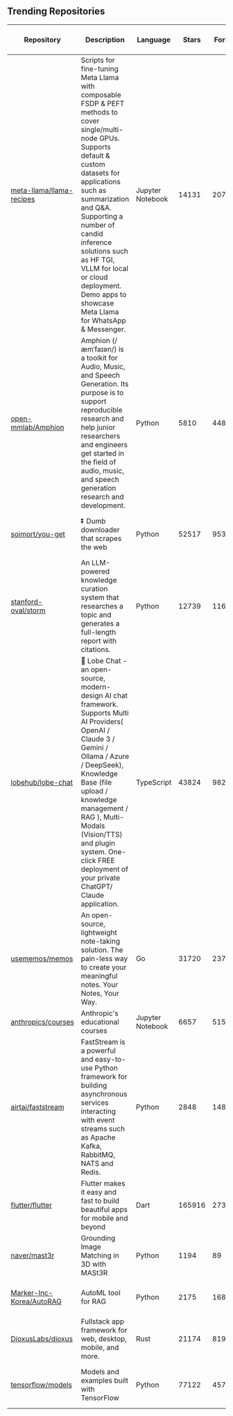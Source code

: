 ## Trending Repositories

| Repository | Description | Language | Stars | Forks | Built By | Current Period Stars |
|------------|-------------|----------|-------|-------|----------|---------------------|
| [meta-llama/llama-recipes](https://github.com/meta-llama/llama-recipes) | Scripts for fine-tuning Meta Llama with composable FSDP & PEFT methods to cover single/multi-node GPUs. Supports default & custom datasets for applications such as summarization and Q&A. Supporting a number of candid inference solutions such as HF TGI, VLLM for local or cloud deployment. Demo apps to showcase Meta Llama for WhatsApp & Messenger. | Jupyter Notebook | 14131 | 2079 | [HamidShojanazeri](https://github.com/HamidShojanazeri), [mreso](https://github.com/mreso), [jeffxtang](https://github.com/jeffxtang), [wukaixingxp](https://github.com/wukaixingxp), [Kyriection](https://github.com/Kyriection) | 630 |
| [open-mmlab/Amphion](https://github.com/open-mmlab/Amphion) | Amphion (/æmˈfaɪən/) is a toolkit for Audio, Music, and Speech Generation. Its purpose is to support reproducible research and help junior researchers and engineers get started in the field of audio, music, and speech generation research and development. | Python | 5810 | 448 | [lmxue](https://github.com/lmxue), [HeCheng0625](https://github.com/HeCheng0625), [yuantuo666](https://github.com/yuantuo666), [RMSnow](https://github.com/RMSnow), [HarryHe11](https://github.com/HarryHe11) | 523 |
| [soimort/you-get](https://github.com/soimort/you-get) | ⏬ Dumb downloader that scrapes the web | Python | 52517 | 9533 | [soimort](https://github.com/soimort), [rosynirvana](https://github.com/rosynirvana), [cnbeining](https://github.com/cnbeining), [jackyzy823](https://github.com/jackyzy823), [lilydjwg](https://github.com/lilydjwg) | 752 |
| [stanford-oval/storm](https://github.com/stanford-oval/storm) | An LLM-powered knowledge curation system that researches a topic and generates a full-length report with citations. | Python | 12739 | 1166 | [shaoyijia](https://github.com/shaoyijia), [Yucheng-Jiang](https://github.com/Yucheng-Jiang), [zenith110](https://github.com/zenith110), [AMMAS1](https://github.com/AMMAS1), [evidencebp](https://github.com/evidencebp) | 231 |
| [lobehub/lobe-chat](https://github.com/lobehub/lobe-chat) | 🤯 Lobe Chat - an open-source, modern-design AI chat framework. Supports Multi AI Providers( OpenAI / Claude 3 / Gemini / Ollama / Azure / DeepSeek), Knowledge Base (file upload / knowledge management / RAG ), Multi-Modals (Vision/TTS) and plugin system. One-click FREE deployment of your private ChatGPT/ Claude application. | TypeScript | 43824 | 9820 | [arvinxx](https://github.com/arvinxx), [semantic-release-bot](https://github.com/semantic-release-bot), [canisminor1990](https://github.com/canisminor1990), [lobehubbot](https://github.com/lobehubbot) | 204 |
| [usememos/memos](https://github.com/usememos/memos) | An open-source, lightweight note-taking solution. The pain-less way to create your meaningful notes. Your Notes, Your Way. | Go | 31720 | 2370 | [boojack](https://github.com/boojack), [athurg](https://github.com/athurg), [Zeng1998](https://github.com/Zeng1998), [hyoban](https://github.com/hyoban) | 387 |
| [anthropics/courses](https://github.com/anthropics/courses) | Anthropic's educational courses | Jupyter Notebook | 6657 | 515 | [Colt](https://github.com/Colt), [alexalbertt](https://github.com/alexalbertt), [rainlee](https://github.com/rainlee), [elie](https://github.com/elie), [maggie-vo](https://github.com/maggie-vo) | 157 |
| [airtai/faststream](https://github.com/airtai/faststream) | FastStream is a powerful and easy-to-use Python framework for building asynchronous services interacting with event streams such as Apache Kafka, RabbitMQ, NATS and Redis. | Python | 2848 | 148 | [davorrunje](https://github.com/davorrunje), [Lancetnik](https://github.com/Lancetnik), [kumaranvpl](https://github.com/kumaranvpl), [sternakt](https://github.com/sternakt) | 28 |
| [flutter/flutter](https://github.com/flutter/flutter) | Flutter makes it easy and fast to build beautiful apps for mobile and beyond | Dart | 165916 | 27399 | [engine-flutter-autoroll](https://github.com/engine-flutter-autoroll), [abarth](https://github.com/abarth), [jonahwilliams](https://github.com/jonahwilliams), [Hixie](https://github.com/Hixie), [jmagman](https://github.com/jmagman) | 51 |
| [naver/mast3r](https://github.com/naver/mast3r) | Grounding Image Matching in 3D with MASt3R | Python | 1194 | 89 | [yocabon](https://github.com/yocabon), [jerome-revaud](https://github.com/jerome-revaud), [eltociear](https://github.com/eltociear), [FarukhS52](https://github.com/FarukhS52) | 12 |
| [Marker-Inc-Korea/AutoRAG](https://github.com/Marker-Inc-Korea/AutoRAG) | AutoML tool for RAG | Python | 2175 | 168 | [bwook00](https://github.com/bwook00), [vkehfdl1](https://github.com/vkehfdl1), [Eastsidegunn](https://github.com/Eastsidegunn), [hongsw](https://github.com/hongsw), [rjwharry](https://github.com/rjwharry) | 49 |
| [DioxusLabs/dioxus](https://github.com/DioxusLabs/dioxus) | Fullstack app framework for web, desktop, mobile, and more. | Rust | 21174 | 819 | [jkelleyrtp](https://github.com/jkelleyrtp), [ealmloff](https://github.com/ealmloff), [mrxiaozhuox](https://github.com/mrxiaozhuox), [DogeDark](https://github.com/DogeDark), [rMazeiks](https://github.com/rMazeiks) | 49 |
| [tensorflow/models](https://github.com/tensorflow/models) | Models and examples built with TensorFlow | Python | 77122 | 45769 | [tensorflower-gardener](https://github.com/tensorflower-gardener), [saberkun](https://github.com/saberkun), [nealwu](https://github.com/nealwu), [MarkDaoust](https://github.com/MarkDaoust), [aichendouble](https://github.com/aichendouble) | 14 |
